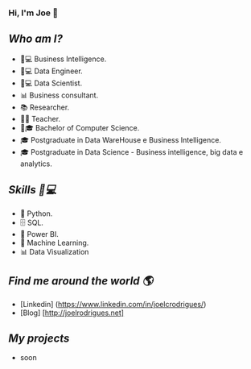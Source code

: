 ### Hi, I'm Joe 👋

<!--
**Joel-Rodrigues/Joel-Rodrigues** is a ✨ _special_ ✨ repository because its `README.md` (this file) appears on your GitHub profile.

Here are some ideas to get you started:

- 🔭 I’m currently working on ...
- 🌱 I’m currently learning ...
- 👯 I’m looking to collaborate on ...
- 🤔 I’m looking for help with ...
- 💬 Ask me about ...
- 📫 How to reach me: ...
- 😄 Pronouns: ...
- ⚡ Fun fact: ...
-->

## *Who am I?*
* 👨💻 Business Intelligence.
* 👨💻 Data Engineer.
* 👨💻 Data Scientist.
* 📊 Business consultant.
* 📚 Researcher.
* 👨🏫 Teacher.
* 👨🎓 Bachelor of Computer Science.
* 🎓 Postgraduate in Data WareHouse e Business Intelligence.
* 🎓 Postgraduate in Data Science - Business intelligence, big data e analytics.

## *Skills 👨💻*
* 🐍 Python.
* 🗄 SQL.
* 🧮 Power BI.
* 🔮 Machine Learning.
* 📊 Data Visualization

## *Find me around the world 🌎*
* [Linkedin] (https://www.linkedin.com/in/joelcrodrigues/)
* [Blog] [http://joelrodrigues.net]

## *My projects*
* soon
